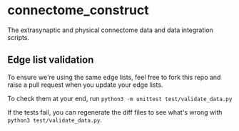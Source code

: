 # connectome_construct
The extrasynaptic and physical connectome data and data integration scripts.

## Edge list validation

To ensure we're using the same edge lists, feel free to fork this repo and raise a pull request when you update your edge lists.

To check them at your end, run `python3 -m unittest test/validate_data.py`

If the tests fail, you can regenerate the diff files to see what's wrong with `python3 test/validate_data.py`.
